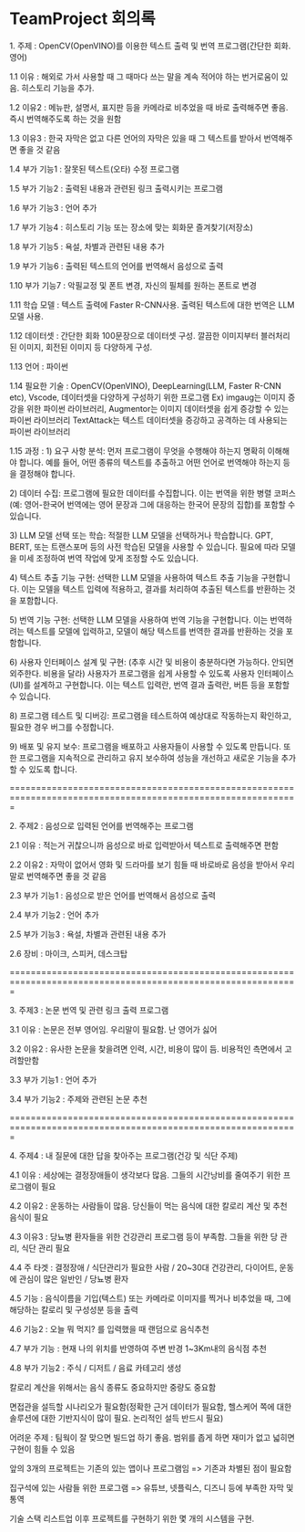 # TeamProject 회의록
<p>
1. 주제 : OpenCV(OpenVINO)를 이용한 텍스트 출력 및 번역 프로그램(간단한 회화. 영어)
</p>
<p>1.1 이유 : 해외로 가서 사용할 때 그 때마다 쓰는 말을 계속 적어야 하는 번거로움이 있음.
   히스토리 기능을 추가.</p>
<p>1.2 이유2 : 메뉴판, 설명서, 표지판 등을 카메라로 비추었을 때 바로 출력해주면 좋음. 
   즉시 번역해주도록 하는 것을 원함</p>
<p>1.3 이유3 : 한국 자막은 없고 다른 언어의 자막은 있을 때 그 텍스트를 받아서 번역해주면 좋을 것 같음</p>
<p>1.4 부가 기능1 : 잘못된 텍스트(오타) 수정 프로그램</p>
<p>1.5 부가 기능2 : 출력된 내용과 관련된 링크 출력시키는 프로그램</p>
<p>1.6 부가 기능3 : 언어 추가</p>
<p>1.7 부가 기능4 : 히스토리 기능 또는 장소에 맞는 회화문 즐겨찾기(저장소)</p>
<p>1.8 부가 기능5 : 욕설, 차별과 관련된 내용 추가</p>
<p>1.9 부가 기능6 : 출력된 텍스트의 언어를 번역해서 음성으로 출력</p>
<p>1.10 부가 기능7 : 악필교정 및 폰트 변경, 자신의 필체를 원하는 폰트로 변경</p>
<p>1.11 학습 모델 : 텍스트 출력에 Faster R-CNN사용. 출력된 텍스트에 대한 번역은 LLM모델 사용.</p>
<p>1.12 데이터셋 : 간단한 회화 100문장으로 데이터셋 구성. 깔끔한 이미지부터 블러처리된 이미지, 회전된 이미지 등 다양하게 구성.</p>
<p>1.13 언어 : 파이썬</p>
<p>1.14 필요한 기술 : OpenCV(OpenVINO), DeepLearning(LLM, Faster R-CNN etc), Vscode, 데이터셋을 다양하게 구성하기 위한 프로그램 Ex) imgaug는 이미지 증강을 위한 파이썬 라이브러리, Augmentor는 이미지 데이터셋을 쉽게 증강할 수 있는 파이썬 라이브러리
TextAttack는 텍스트 데이터셋을 증강하고 공격하는 데 사용되는 파이썬 라이브러리</p>
<p>
1.15 과정 : 
1) 요구 사항 분석:
 먼저 프로그램이 무엇을 수행해야 하는지 명확히 이해해야 합니다. 예를 들어, 어떤 종류의 텍스트를 추출하고 어떤 언어로 번역해야 하는지 등을 결정해야 합니다.</p>
<p>
2) 데이터 수집:
 프로그램에 필요한 데이터를 수집합니다. 이는 번역을 위한 병렬 코퍼스(예: 영어-한국어 번역에는 영어 문장과 그에 대응하는 한국어 문장의 집합)를 포함할 수 있습니다.</p>
<p>
3) LLM 모델 선택 또는 학습:
 적절한 LLM 모델을 선택하거나 학습합니다. GPT, BERT, 또는 트랜스포머 등의 사전 학습된 모델을 사용할 수 있습니다. 필요에 따라 모델을 미세 조정하여 번역 작업에 맞게 조정할 수도 있습니다.</p>
<p>
4) 텍스트 추출 기능 구현:
 선택한 LLM 모델을 사용하여 텍스트 추출 기능을 구현합니다. 이는 모델을 텍스트 입력에 적용하고, 결과를 처리하여 추출된 텍스트를 반환하는 것을 포함합니다.</p>
<p>
5) 번역 기능 구현:
 선택한 LLM 모델을 사용하여 번역 기능을 구현합니다. 이는 번역하려는 텍스트를 모델에 입력하고, 모델이 해당 텍스트를 번역한 결과를 반환하는 것을 포함합니다.</p>
<p>
6) 사용자 인터페이스 설계 및 구현: (추후 시간 및 비용이 충분하다면 가능하다. 안되면 외주한다. 비용을 달라)
 사용자가 프로그램을 쉽게 사용할 수 있도록 사용자 인터페이스(UI)를 설계하고 구현합니다. 이는 텍스트 입력란, 번역 결과 출력란, 버튼 등을 포함할 수 있습니다.</p>
<p>
8) 프로그램 테스트 및 디버깅:
 프로그램을 테스트하여 예상대로 작동하는지 확인하고, 필요한 경우 버그를 수정합니다.</p>
<p>
9) 배포 및 유지 보수:
 프로그램을 배포하고 사용자들이 사용할 수 있도록 만듭니다. 또한 프로그램을 지속적으로 관리하고 유지 보수하여 성능을 개선하고 새로운 기능을 추가할 수 있도록 합니다.</p>

<p>=============================================================================================================</p>
<p>
2. 주제2 : 음성으로 입력된 언어를 번역해주는 프로그램</p>
   
<p>2.1 이유 : 적는거 귀찮으니까 음성으로 바로 입력받아서 텍스트로 출력해주면 편함</p>
<p>2.2 이유2 : 자막이 없어서 영화 및 드라마를 보기 힘들 때 바로바로 음성을 받아서 우리말로 번역해주면 좋을 것 같음</p>
   
<p>2.3 부가 기능1 : 음성으로 받은 언어를 번역해서 음성으로 출력</p>
<p>2.4 부가 기능2 : 언어 추가</p>
<p>2.5 부가 기능3 : 욕설, 차별과 관련된 내용 추가</p>
<p>
2.6 장비 : 마이크, 스피커, 데스크탑</p>
<p>
=============================================================================================================</p>
<p>3. 주제3 : 논문 번역 및 관련 링크 출력 프로그램</p>
<p>3.1 이유 : 논문은 전부 영어임. 우리말이 필요함. 난 영어가 싫어</p>
<p>3.2 이유2 : 유사한 논문을 찾을려면 인력, 시간, 비용이 많이 듬. 비용적인 측면에서 고려할만함</p>

<p>3.3 부가 기능1 : 언어 추가</p>
<p>3.4 부가 기능2 : 주제와 관련된 논문 추천</p>
<p>
=============================================================================================================</p>
<p>4. 주제4 : 내 질문에 대한 답을 찾아주는 프로그램(건강 및 식단 주제)</p>
<p>4.1 이유 : 세상에는 결정장애들이 생각보다 많음. 그들의 시간낭비를 줄여주기 위한 프로그램이 필요</p>
<p>4.2 이유2 : 운동하는 사람들이 많음. 당신들이 먹는 음식에 대한 칼로리 계산 및 추천 음식이 필요</p>
<p>4.3 이유3 : 당뇨병 환자들을 위한 건강관리 프로그램 등이 부족함. 그들을 위한 당 관리, 식단 관리 필요</p>

<p>4.4 주 타겟 : 결정장애 / 식단관리가 필요한 사람 / 20~30대 건강관리, 다이어트, 운동에 관심이 많은 일반인 / 당뇨병 환자</p>
<p>4.5 기능 : 음식이름을 기입(텍스트) 또는 카메라로 이미지를 찍거나 비추었을 때, 그에 해당하는 칼로리 및 구성성분 등을 출력</p>
<p>4.6 기능2 : 오늘 뭐 먹지? 를 입력했을 때 랜덤으로 음식추천</p>

<p>4.7 부가 기능 : 현재 나의 위치를 반영하여 주변 반경 1~3Km내의 음식점 추천</p>
<p>4.8 부가 기능2 : 주식 / 디저트 / 음료 카테고리 생성</p>

<p>
칼로리 계산을 위해서는 음식 종류도 중요하지만 중량도 중요함</p>
<p>면접관을 설득할 시나리오가 필요함(정확한 근거 데이터가 필요함, 헬스케어 쪽에 대한 솔루션에 대한 기반지식이 많이 필요. 논리적인 설득 반드시 필요)</p>
<p>어려운 주제 : 팀웍이 잘 맞으면 빌드업 하기 좋음. 범위를 좁게 하면 재미가 없고 넓히면 구현이 힘들 수 있음</p>

<p>앞의 3개의 프로젝트는 기존의 있는 앱이나 프로그램임 => 기존과 차별된 점이 필요함</p>

<p>집구석에 있는 사람들 위한 프로그램 => 유튜브, 넷플릭스, 디즈니 등에 부족한 자막 및 통역</p>

<p>기술 스택 리스트업 이후 프로젝트를 구현하기 위한 몇 개의 시스템을 구현.</p>

